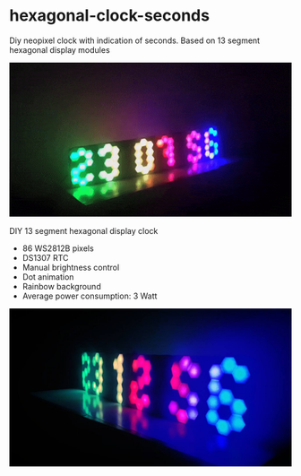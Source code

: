# hexagonal-clock-seconds
Diy neopixel clock with indication of seconds. Based on 13 segment hexagonal display modules

![13-segment-clock](13-segment-clock.gif) 

DIY  13 segment hexagonal display clock 
- 86 WS2812B pixels
- DS1307 RTC 
- Manual brightness control
- Dot animation
- Rainbow background
- Average power consumption: 3 Watt 

![13-segment-clock](13-segment-clock.jpg) 


